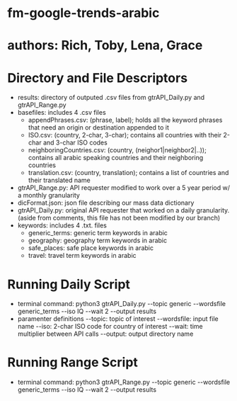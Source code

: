 # fm-google-trends-arabic

# authors: Rich, Toby, Lena, Grace

# Directory and File Descriptors
- results: directory of outputed .csv files from gtrAPI_Daily.py and gtrAPI_Range.py
- basefiles: includes 4 .csv files
    - appendPhrases.csv: (phrase, label); holds all the keyword phrases that need an origin or destination appended to it
    - ISO.csv: (country, 2-char, 3-char); contains all countries with their 2-char and 3-char ISO codes
    - neighboringCountries.csv: (country, (neighor1|neighbor2|..)); contains all arabic speaking countries and their neighboring countries
    - translation.csv: (country, translation); contains a list of countries and their translated name
- gtrAPI_Range.py: API requester modified to work over a 5 year period w/ a monthly granularity
- dicFormat.json: json file describing our mass data dictionary
- gtrAPI_Daily.py: original API requester that worked on a daily granularity. (aside from comments, this file has not been modified by our branch)
- keywords: includes 4 .txt. files
    - generic_terms: generic term keywords in arabic
    - geography: geography term keywords in arabic
    - safe_places: safe place keywords in arabic
    - travel: travel term keywords in arabic

# Running Daily Script
- terminal command:
    python3 gtrAPI_Daily.py --topic generic --wordsfile generic_terms --iso IQ --wait 2 --output results
- paramenter definitions
    --topic: topic of interest
    --wordsfile: input file name
    --iso: 2-char ISO code for country of interest
    --wait: time multiplier between API calls
    --output: output directory name 

# Running Range Script
- terminal command:
    python3 gtrAPI_Range.py --topic generic --wordsfile generic_terms --iso IQ --wait 2 --output results